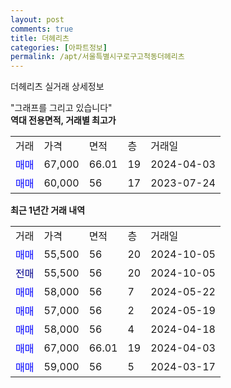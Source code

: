 ```yaml
---
layout: post
comments: true
title: 더헤리츠
categories: [아파트정보]
permalink: /apt/서울특별시구로구고척동더헤리츠
---
```


더헤리츠 실거래 상세정보

<script type="text/javascript">
  google.charts.load('current', {'packages':['line', 'corechart']});
  google.charts.setOnLoadCallback(drawChart);

  function drawChart() {
    var data = new google.visualization.DataTable();
    data.addColumn('date', '거래일');
    data.addColumn('number', "매매");
    data.addColumn('number', "전세");
    data.addColumn('number', "전매");

    data.addRows([[new Date(Date.parse("2024-10-05")), 55500, null, null], [new Date(Date.parse("2024-10-05")), null, null, 55500], [new Date(Date.parse("2024-05-22")), 58000, null, null], [new Date(Date.parse("2024-05-19")), 57000, null, null], [new Date(Date.parse("2024-04-18")), 58000, null, null], [new Date(Date.parse("2024-04-03")), 67000, null, null], [new Date(Date.parse("2024-03-17")), 59000, null, null]]);

    var options = {
      hAxis: {
        format: 'yyyy/MM/dd'
      },    
      lineWidth: 0,
      pointsVisible: true,    
      title: '최근 1년간 유형별 실거래가 분포',
      legend: { position: 'bottom' }
    };

    var formatter = new google.visualization.NumberFormat({pattern:'###,###'} );
    formatter.format(data, 1);
    formatter.format(data, 2);
    
    setTimeout(function() {
        var chart = new google.visualization.LineChart(document.getElementById('columnchart_material'));
        chart.draw(data, (options));
        document.getElementById('loading').style.display = 'none';
    }, 200);
  }
</script>


<div id="loading" style="z-index:20; display: block; margin-left: 0px">"그래프를 그리고 있습니다"</div>
<div id="columnchart_material" style="width: 95%; margin-left: 0px; display: block"></div>
<!-- contents start -->
<b>역대 전용면적, 거래별 최고가</b>
<table class="sortable">
    <tr>
      <td>거래</td>
      <td>가격</td>
      <td>면적</td>
      <td>층</td>
      <td>거래일</td>
    </tr>
        <tr>
          <td><a style="color: blue">매매</a></td>
          <td>67,000</td>
          <td>66.01</td>
          <td>19</td>
          <td>2024-04-03</td>
        </tr>            <tr>
          <td><a style="color: blue">매매</a></td>
          <td>60,000</td>
          <td>56</td>
          <td>17</td>
          <td>2023-07-24</td>
        </tr>        
    
    
</table>

<b>최근 1년간 거래 내역</b>

<table class="sortable">
    <tr>
      <td>거래</td>
      <td>가격</td>
      <td>면적</td>
      <td>층</td>
      <td>거래일</td>
    </tr>
    <tr>
      <td><a style="color: blue">매매</a></td>
      <td>55,500</td>
      <td>56</td>
      <td>20</td>
      <td>2024-10-05</td>
    </tr>          <tr>
      <td><a style="color: darkblue">전매</a></td>
      <td>55,500</td>
      <td>56</td>
      <td>20</td>
      <td>2024-10-05</td>
    </tr>          <tr>
      <td><a style="color: blue">매매</a></td>
      <td>58,000</td>
      <td>56</td>
      <td>7</td>
      <td>2024-05-22</td>
    </tr>          <tr>
      <td><a style="color: blue">매매</a></td>
      <td>57,000</td>
      <td>56</td>
      <td>2</td>
      <td>2024-05-19</td>
    </tr>          <tr>
      <td><a style="color: blue">매매</a></td>
      <td>58,000</td>
      <td>56</td>
      <td>4</td>
      <td>2024-04-18</td>
    </tr>          <tr>
      <td><a style="color: blue">매매</a></td>
      <td>67,000</td>
      <td>66.01</td>
      <td>19</td>
      <td>2024-04-03</td>
    </tr>          <tr>
      <td><a style="color: blue">매매</a></td>
      <td>59,000</td>
      <td>56</td>
      <td>5</td>
      <td>2024-03-17</td>
    </tr>      </table>
<!-- contents end -->    

